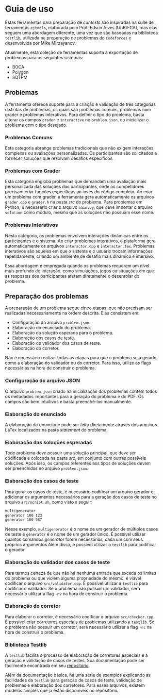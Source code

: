 # Guia de uso 

Estas ferramentas para preparação de *contests* são inspiradas na suíte de ferramentas `ejtools`, elaborada pelo Prof. Edson Alves (UnB/FGA), mas elas seguem uma abordagem diferente, uma vez que são baseadas na biblioteca `testlib`, utilizada na preparação de problemas do `Codeforces` e desenvolvida por Mike Mirzayanov.

Atualmente, esta coleção de ferramentas suporta a exportação de problemas para os seguintes sistemas:

- BOCA
- Polygon
- SQTPM

## Problemas

A ferramenta oferece suporte para a criação e validação de três categorias distintas de problemas, os quais são problemas comuns, problemas com grader e problemas interativos. Para definir o tipo do problema, basta alterar os campos `grader` e `interactive` no `problem.json`, ou inicializar o problema com o tipo desejado.

### Problemas Comuns

Esta categoria abrange problemas tradicionais que não exigem interações complexas ou avaliações personalizadas. Os participantes são solicitados a fornecer soluções que resolvam desafios específicos. 

### Problemas com Grader

Esta categoria engloba problemas que demandam uma avaliação mais personalizada das soluções dos participantes, onde os competidores precisam criar funções específicas ao invés do código completo. Ao criar um problema com grader, a ferramenta gera automaticamente os arquivos `grader.cpp` e `grader.h` na pasta *src* do problema. Para problemas em Python, é necessário criar o arquivo `main.py`, que deve importar o arquivo `solution` como módulo, mesmo que as soluções não possuam esse nome.

### Problemas Interativos

Nesta categoria, os problemas envolvem interações dinâmicas entre os participantes e o sistema. Ao criar problemas interativos, a plataforma gera automaticamente os arquivos `interactor.cpp` e `interactor.tex`. Problemas interativos são aqueles em que o sistema e o usuário trocam informações repetidamente, criando um ambiente de desafio mais dinâmico e imersivo.

Essa abordagem é empregada quando os problemas requerem um nível mais profundo de interação, como simulações, jogos ou situações em que as respostas dos participantes afetam diretamente o desenrolar do problema.

## Preparação dos problemas

A preparação de um problema segue cinco etapas, que não precisam ser realizadas necessariamente na ordem descrita. Elas consistem em:

- Configuração do arquivo `problem.json`.
- Elaboração do enunciado do problema.
- Elaboração da solução esperada para o problema.
- Elaboração dos casos de teste.
- Elaboração do validador dos casos de teste.
- Elaboração do corretor.

Não é necessário realizar todas as etapas para que o problema seja gerado, como a elaboração do validador ou do corretor. Para isso, utilize as flags necessárias na hora de construir o problema.

### Configuração do arquivo JSON

O arquivo `problem.json` criado na inicialização dos problemas contém todos os metadados importantes para a geração do problema e do PDF. Os campos são bem intuitivos e basta preenchê-los manualmente.

### Elaboração do enunciado

A elaboração do enunciado pode ser feita diretamente através dos arquivos LaTex localizados na pasta *statement* do problema. 

### Elaboração das soluções esperadas

Todo problema deve possuir uma solução principal, que deve ser codificada e colocada na pasta *src*, em conjunto com outras possíveis soluções. Após isso, os campos referentes aos tipos de soluções devem ser preenchidos no arquivo `problem.json`.

### Elaboração dos casos de teste

Para gerar os casos de teste, é necessário codificar um arquivo gerador e adicionar os argumentos necessários para a geração dos casos de teste no arquivo `src/script.sh`, como visto a seguir:

```bash
multigenerator
generator 100 123
generator 100 987
```

Nesse exemplo, `multigenerator` é o nome de um gerador de múltiplos casos de teste e `generator` é o nome de um gerador único. É possível utilizar quantos comandos *generator* forem necessários, cada um com seus próprios argumentos Além disso, é possível utilizar a `testlib` para codificar o gerador.

### Elaboração do validador dos casos de teste

Para termos certeza de que não há nenhuma entrada que exceda os limites do problema ou que violem alguma propriedade do mesmo, é viável codificar o arquivo `src/validator.cpp`. É possível utilizar a `testlib` para codificar o validador. Se o problema não possuir um validador, será necessário utilizar a flag `-nv` na hora de construir o problema.

### Elaboração do corretor

Para elaborar o corretor, é necessário codificar o arquivo `src/checker.cpp`. É possível criar corretores especiais de problemas utilizando a `testlib`. Se o problema não possuir um corretor, será necessário utilizar a flag `-nc` na hora de construir o problema.

### Biblioteca Testlib

A `testlib` facilita o processo de elaboração de corretores especiais e a geração e validação de casos de testes. Sua documentação pode ser facilmente encontrada em seu [repositório](https://github.com/MikeMirzayanov/testlib). 

Além da documentação básica, há uma série de exemplos explicando as facilidades da `testlib` para geração de casos de teste, validação de problemas e elaboração dos corretores. Para esses arquivos, existem modelos simples que já estão disponíveis no repósitorio.